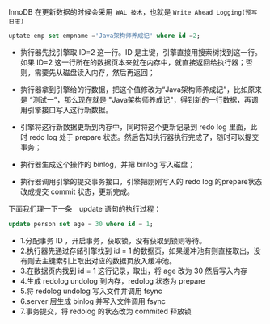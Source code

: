 InnoDB 在更新数据的时候会采用` WAL 技术`，也就是 `Write Ahead Logging(预写日志)`

```sql
uptate emp set empname ='Java架构师养成记' where id =2;
```

- 执行器先找引擎取 ID=2 这一行。ID 是主键，引擎直接用搜索树找到这一行。如果 ID=2 这一行所在的数据页本来就在内存中，就直接返回给执行器；否则，需要先从磁盘读入内存，然后再返回；

- 执行器拿到引擎给的行数据，把这个值修改为“Java架构师养成记”，比如原来是 “测试一”，那么现在就是 "Java架构师养成记"，得到新的一行数据，再调用引擎接口写入这行新数据。

- 引擎将这行新数据更新到内存中，同时将这个更新记录到 redo  log 里面，此时 redo  log 处于 prepare 状态。然后告知执行器执行完成了，随时可以提交事务；

- 执行器生成这个操作的 binlog，并把 binlog 写入磁盘；

- 执行器调用引擎的提交事务接口，引擎把刚刚写入的 redo  log 的prepare状态改成提交 commit 状态，更新完成。

  

下面我们理一下一条　update 语句的执行过程：

```sql
update person set age = 30 where id = 1;
```

- 1.分配事务 ID ，开启事务，获取锁，没有获取到锁则等待。
- 2.执行器先通过存储引擎找到 id = 1 的数据页，如果缓冲池有则直接取出，没有则去主键索引上取出对应的数据页放入缓冲池。
- 3.在数据页内找到 id = 1 这行记录，取出，将 age 改为 30 然后写入内存
- 4.生成 redolog undolog 到内存，redolog 状态为 prepare
- 5.将 redolog undolog 写入文件并调用 fsync
- 6.server 层生成 binlog 并写入文件调用 fsync
- 7.事务提交，将 redolog 的状态改为 commited 释放锁





